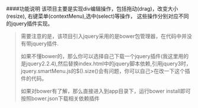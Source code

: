 ####功能说明
	该项目主要是实现div编辑操作，包括拖动(drag)，改变大小(resize), 右键菜单(contextMenu),选中(select)等操作，
	这些操作分别对应不同的jquery插件实现。
	
>需要注意的是，该项目引入jquery采用的是bower包管理器，在代码中并没有带jquery插件.
>
>如果不懂bower的，那么你可以选择自己下载一个jquery插件(我这里用的是jquery2.2.4),然后替换index.html中的jquery脚本依赖,引用jquery3时，jquery.smartMenu.js的$().size()会有问题，你可以自己>在改一下这个插件的代码。
>
>如果对bower有了解，那么直接进入到app目录下，运行bower install即可按照bower.json下载相关依赖插件
